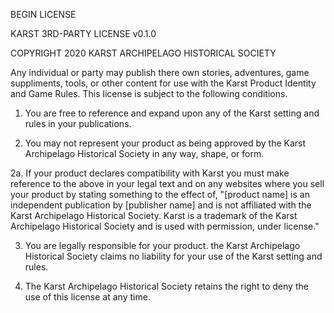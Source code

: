 BEGIN LICENSE

KARST 3RD-PARTY LICENSE v0.1.0

COPYRIGHT 2020 KARST ARCHIPELAGO HISTORICAL SOCIETY

Any individual or party may publish there own stories, adventures, game suppliments, tools, or other content for use with the Karst Product Identity and Game Rules. This license is subject to the following conditions.

1. You are free to reference and expand upon any of the Karst setting and rules in your publications.

2. You may not represent your product as being approved by the Karst Archipelago Historical Society in any way, shape, or form.

2a. If your product declares compatibility with Karst you must make reference to the above in your legal text and on any websites where you sell your product by stating something to the effect of, "[product name] is an independent publication by [publisher name] and is not affiliated with the Karst Archipelago Historical Society. Karst is a trademark of the Karst Archipelago Historical Society and is used with permission, under license."

3. You are legally responsible for your product. the Karst Archipelago Historical Society claims no liability for your use of the Karst setting and rules.

4. The Karst Archipelago Historical Society retains the right to deny the use of this license at any time.
